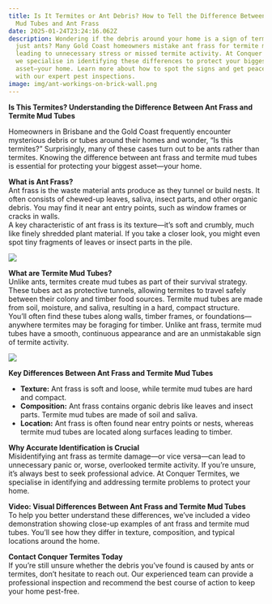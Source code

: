 ```yaml
---
title: Is It Termites or Ant Debris? How to Tell the Difference Between Termite
  Mud Tubes and Ant Frass
date: 2025-01-24T23:24:16.062Z
description: Wondering if the debris around your home is a sign of termites or
  just ants? Many Gold Coast homeowners mistake ant frass for termite mud tubes,
  leading to unnecessary stress or missed termite activity. At Conquer Termites,
  we specialise in identifying these differences to protect your biggest
  asset—your home. Learn more about how to spot the signs and get peace of mind
  with our expert pest inspections.
image: img/ant-workings-on-brick-wall.png
---
```

**Is This Termites? Understanding the Difference Between Ant Frass and Termite Mud Tubes**

Homeowners in Brisbane and the Gold Coast frequently encounter mysterious debris or tubes around their homes and wonder, “Is this termites?” Surprisingly, many of these cases turn out to be ants rather than termites. Knowing the difference between ant frass and termite mud tubes is essential for protecting your biggest asset—your home.

**What is Ant Frass?**\
Ant frass is the waste material ants produce as they tunnel or build nests. It often consists of chewed-up leaves, saliva, insect parts, and other organic debris. You may find it near ant entry points, such as window frames or cracks in walls.\
A key characteristic of ant frass is its texture—it’s soft and crumbly, much like finely shredded plant material. If you take a closer look, you might even spot tiny fragments of leaves or insect parts in the pile.

![](img/ant-workings-on-brick-wall.png)

**What are Termite Mud Tubes?**\
Unlike ants, termites create mud tubes as part of their survival strategy. These tubes act as protective tunnels, allowing termites to travel safely between their colony and timber food sources. Termite mud tubes are made from soil, moisture, and saliva, resulting in a hard, compact structure.\
You’ll often find these tubes along walls, timber frames, or foundations—anywhere termites may be foraging for timber. Unlike ant frass, termite mud tubes have a smooth, continuous appearance and are an unmistakable sign of termite activity.

![](img/termite-mud-leads-tubes.png)

**Key Differences Between Ant Frass and Termite Mud Tubes**

* **Texture:** Ant frass is soft and loose, while termite mud tubes are hard and compact.
* **Composition:** Ant frass contains organic debris like leaves and insect parts. Termite mud tubes are made of soil and saliva.
* **Location:** Ant frass is often found near entry points or nests, whereas termite mud tubes are located along surfaces leading to timber.

**Why Accurate Identification is Crucial**\
Misidentifying ant frass as termite damage—or vice versa—can lead to unnecessary panic or, worse, overlooked termite activity. If you’re unsure, it’s always best to seek professional advice. At Conquer Termites, we specialise in identifying and addressing termite problems to protect your home.

**Video: Visual Differences Between Ant Frass and Termite Mud Tubes**\
To help you better understand these differences, we’ve included a video demonstration showing close-up examples of ant frass and termite mud tubes. You’ll see how they differ in texture, composition, and typical locations around the home.

**Contact Conquer Termites Today**\
If you’re still unsure whether the debris you’ve found is caused by ants or termites, don’t hesitate to reach out. Our experienced team can provide a professional inspection and recommend the best course of action to keep your home pest-free.